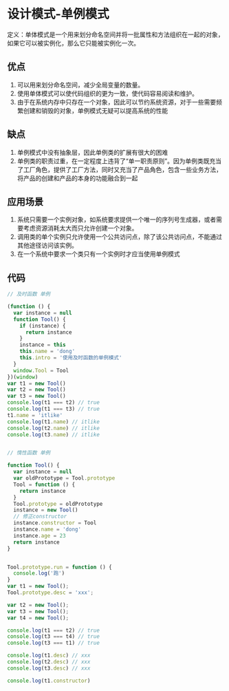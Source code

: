 # 设计模式-单例模式

定义：单体模式是一个用来划分命名空间并将一批属性和方法组织在一起的对象，如果它可以被实例化，那么它只能被实例化一次。

## 优点

1. 可以用来划分命名空间，减少全局变量的数量。
2. 使用单体模式可以使代码组织的更为一致，使代码容易阅读和维护。
3. 由于在系统内存中只存在一个对象，因此可以节约系统资源，对于一些需要频繁创建和销毁的对象，单例模式无疑可以提高系统的性能

## 缺点

1. 单例模式中没有抽象层，因此单例类的扩展有很大的困难
2. 单例类的职责过重，在一定程度上违背了“单一职责原则”。因为单例类既充当了工厂角色，提供了工厂方法，同时又充当了产品角色，包含一些业务方法，将产品的创建和产品的本身的功能融合到一起

## 应用场景

1. 系统只需要一个实例对象，如系统要求提供一个唯一的序列号生成器，或者需要考虑资源消耗太大而只允许创建一个对象。
2. 调用类的单个实例只允许使用一个公共访问点，除了该公共访问点，不能通过其他途径访问该实例。
3. 在一个系统中要求一个类只有一个实例时才应当使用单例模式

## 代码

```js
// 及时函数 单例

(function () {
  var instance = null
  function Tool() {
    if (instance) {
      return instance
    }
    instance = this
    this.name = 'dong'
    this.intro = '使用及时函数的单例模式'
  }
  window.Tool = Tool
})(window)
var t1 = new Tool()
var t2 = new Tool()
var t3 = new Tool()
console.log(t1 === t2) // true
console.log(t1 === t3) // true
t1.name = 'itlike'
console.log(t1.name) // itlike
console.log(t2.name) // itlike
console.log(t3.name) // itlike

```

```js

// 惰性函数 单例

function Tool() {
  var instance = null
  var oldPrototype = Tool.prototype
  Tool = function () {
    return instance
  }
  Tool.prototype = oldPrototype
  instance = new Tool()
  // 修正constructor
  instance.constructor = Tool
  instance.name = 'dong'
  instance.age = 23
  return instance
}


Tool.prototype.run = function () {
  console.log('跑')
}
var t1 = new Tool();
Tool.prototype.desc = 'xxx';

var t2 = new Tool();
var t3 = new Tool();
var t4 = new Tool();

console.log(t1 === t2) // true
console.log(t3 === t4) // true
console.log(t3 === t1) // true

console.log(t1.desc) // xxx
console.log(t2.desc) // xxx
console.log(t3.desc) // xxx

console.log(t1.constructor)

```
